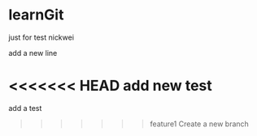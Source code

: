 # learnGit
just for test  nickwei

add a new line

<<<<<<< HEAD
add new test
=======
add a test
>>>>>>> feature1
Create a new branch
